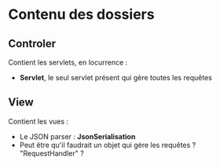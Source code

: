 # Contenu des dossiers 
## Controler 
Contient les servlets, en locurrence :
* **Servlet**, le seul servlet présent qui gère toutes les requêtes

## View
Contient les vues :
* Le JSON parser : **JsonSerialisation**
* Peut être qu'il faudrait un objet qui gère les requêtes ? "RequestHandler" ?
